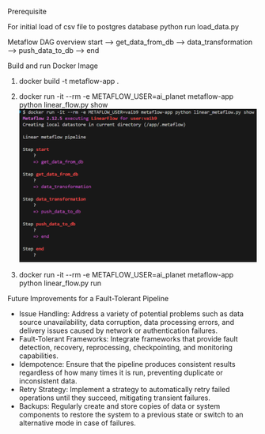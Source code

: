 Prerequisite

For initial load of csv file to postgres database
python run load_data.py 


Metaflow DAG overview
start --> get_data_from_db --> data_transformation --> push_data_to_db --> end


Build and run Docker Image

1) docker build -t metaflow-app .
2) docker run -it --rm -e METAFLOW_USER=ai_planet metaflow-app python linear_flow.py show
![Screenshot](images/docker_show.png)

3) docker run -it --rm -e METAFLOW_USER=ai_planet metaflow-app python linear_flow.py run


Future Improvements for a Fault-Tolerant Pipeline

-   Issue Handling: Address a variety of potential problems such as data source unavailability, 
    data corruption, data processing errors, and delivery issues caused by network or 
    authentication failures.
-   Fault-Tolerant Frameworks: Integrate frameworks that provide fault detection, recovery, 
    reprocessing, checkpointing, and monitoring capabilities.
-   Idempotence: Ensure that the pipeline produces consistent results regardless of how many 
    times it is run, preventing duplicate or inconsistent data.
-   Retry Strategy: Implement a strategy to automatically retry failed operations until they 
    succeed, mitigating transient failures.
-   Backups: Regularly create and store copies of data or system components to restore the 
    system to a previous state or switch to an alternative mode in case of failures.
